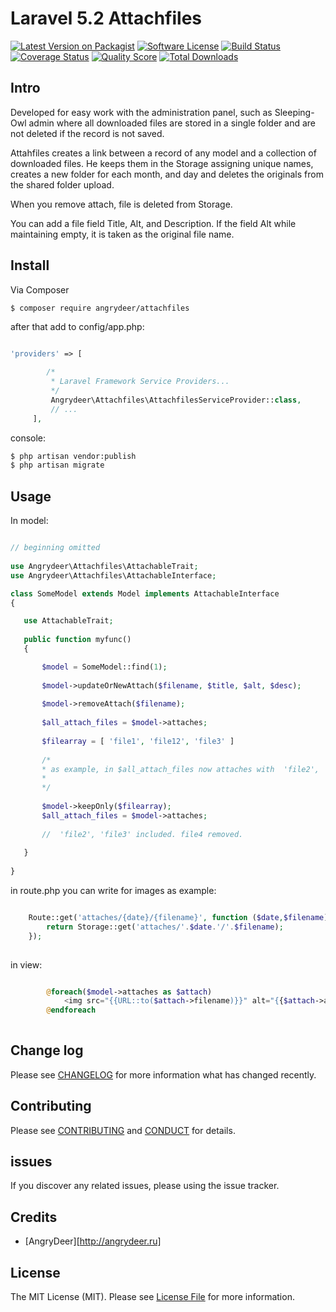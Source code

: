 # Laravel 5.2 Attachfiles

[![Latest Version on Packagist][ico-version]][link-packagist]
[![Software License][ico-license]](LICENSE.md)
[![Build Status][ico-travis]][link-travis]
[![Coverage Status][ico-scrutinizer]][link-scrutinizer]
[![Quality Score][ico-code-quality]][link-code-quality]
[![Total Downloads][ico-downloads]][link-downloads]

## Intro

   Developed for easy work with the administration panel, such as Sleeping-Owl admin where all downloaded files are stored in a single folder and are not deleted if the record is not saved.
   
   Attahfiles creates a link between a record of any model and a collection of downloaded files. He keeps them in the Storage assigning unique names, creates a new folder for each month, and day and deletes the originals from the shared folder upload.

   When you remove attach,  file is deleted from Storage.
   
   You can add a file field Title, Alt, and Description. If the field Alt while maintaining empty, it is taken as the original file name.

## Install

Via Composer

``` bash
$ composer require angrydeer/attachfiles
```

after that add to config/app.php:

``` php

'providers' => [

        /*
         * Laravel Framework Service Providers...
         */
         Angrydeer\Attachfiles\AttachfilesServiceProvider::class,
         // ...
     ],

```

console:

``` bash
$ php artisan vendor:publish
$ php artisan migrate
```




## Usage

In model:

``` php

// beginning omitted
  
use Angrydeer\Attachfiles\AttachableTrait;
use Angrydeer\Attachfiles\AttachableInterface;

class SomeModel extends Model implements AttachableInterface
{

   use AttachableTrait;
   
   public function myfunc()
   {

       $model = SomeModel::find(1);
    
       $model->updateOrNewAttach($filename, $title, $alt, $desc);
    
       $model->removeAttach($filename);
       
       $all_attach_files = $model->attaches;
       
       $filearray = [ 'file1', 'file12', 'file3' ]
       
       /*
       * as example, in $all_attach_files now attaches with  'file2', 'file3', 'file4'    
       *
       */
       
       $model->keepOnly($filearray);
       $all_attach_files = $model->attaches;
       
       //  'file2', 'file3' included. file4 removed.
  
   }
  
}

```

in route.php you can write for images as example:

``` php

    Route::get('attaches/{date}/{filename}', function ($date,$filename) {
        return Storage::get('attaches/'.$date.'/'.$filename);
    });
    
```

in view:

``` php

        @foreach($model->attaches as $attach)
            <img src="{{URL::to($attach->filename)}}" alt="{{$attach->alt}}" title="{{$attach->title}}">
        @endforeach
    
```

## Change log

Please see [CHANGELOG](CHANGELOG.md) for more information what has changed recently.


## Contributing

Please see [CONTRIBUTING](CONTRIBUTING.md) and [CONDUCT](CONDUCT.md) for details.

## issues

If you discover any related issues, please using the issue tracker.

## Credits

- [AngryDeer][http://angrydeer.ru]
<!--- [All Contributors][link-contributors]-->

## License

The MIT License (MIT). Please see [License File](LICENSE.md) for more information.

[ico-version]: https://img.shields.io/packagist/v/AngryDeer/Attachfiles.svg?style=flat-square
[ico-license]: https://img.shields.io/badge/license-MIT-brightgreen.svg?style=flat-square
[ico-travis]: https://img.shields.io/travis/AngryDeer/Attachfiles/master.svg?style=flat-square
[ico-scrutinizer]: https://img.shields.io/scrutinizer/coverage/g/AngryDeer/Attachfiles.svg?style=flat-square
[ico-code-quality]: https://img.shields.io/scrutinizer/g/AngryDeer/Attachfiles.svg?style=flat-square
[ico-downloads]: https://img.shields.io/packagist/dt/AngryDeer/Attachfiles.svg?style=flat-square

[link-packagist]: https://packagist.org/packages/AngryDeer/Attachfiles
[link-travis]: https://travis-ci.org/AngryDeer/Attachfiles
[link-scrutinizer]: https://scrutinizer-ci.com/g/AngryDeer/Attachfiles/code-structure
[link-code-quality]: https://scrutinizer-ci.com/g/AngryDeer/Attachfiles
[link-downloads]: https://packagist.org/packages/AngryDeer/Attachfiles
[link-author]: https://github.com/AngryDeer
[link-contributors]: ../../contributors
